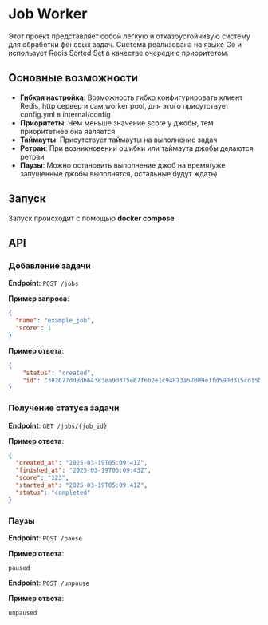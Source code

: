 # Job Worker

Этот проект представляет собой легкую и отказоустойчивую систему для обработки фоновых задач. Система реализована
на языке Go и использует Redis Sorted Set в качестве очереди с приоритетом.

## Основные возможности

- **Гибкая настройка**: Возможность гибко конфигурировать клиент Redis, http сервер и сам worker pool, для этого
присутствует config.yml в internal/config
- **Приоритеты**: Чем меньше значение score у джобы, тем приоритетнее она является
- **Таймауты**: Присутствует таймауты на выполнение задач
- **Ретраи**: При возникновении ошибки или таймаута джобы делаются ретраи
- **Паузы**: Можно остановить выполнение джоб на время(уже запущенные джобы выполнятся, остальные будут ждать)

## Запуск
Запуск происходит с помощью **docker compose**

## API

### Добавление задачи

**Endpoint**: `POST /jobs`

**Пример запроса**:
```json
{
  "name": "example_job",
  "score": 1 
}
```

**Пример ответа**:
```json
{
    "status": "created",
    "id": "382677dd8db64383ea9d375e67f6b2e1c94813a57009e1fd590d315cd158d816"
}
```

### Получение статуса задачи

**Endpoint**: `GET /jobs/{job_id}`

**Пример ответа**:
```json
{
  "created_at": "2025-03-19T05:09:41Z",
  "finished_at": "2025-03-19T05:09:43Z",
  "score": "123",
  "started_at": "2025-03-19T05:09:41Z",
  "status": "completed"
}
```

### Паузы 
**Endpoint**: `POST /pause`

**Пример ответа**:
```
paused
```

**Endpoint**: `POST /unpause`

**Пример ответа**:
```
unpaused
```

